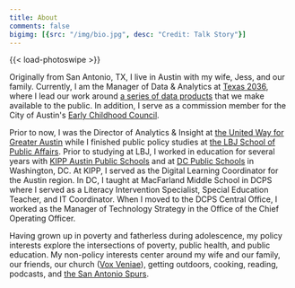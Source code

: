 ```yaml
---
title: About
comments: false
bigimg: [{src: "/img/bio.jpg", desc: "Credit: Talk Story"}]
---
```

{{< load-photoswipe >}}

Originally from San Antonio, TX, I live in Austin with my wife, Jess, and our family. Currently, I am the Manager of Data & Analytics at [Texas 2036](texas2036.org), where I lead our work around [a series of data products](https://texas2036.org/data/) that we make available to the public. In addition, I serve as a commission member for the City of Austin's [Early Childhood Council](http://www.austintexas.gov/ecc). 

Prior to now, I was the Director of Analytics & Insight at [the United Way for Greater Austin](unitedwayaustin.org) while I finished public policy studies at [the LBJ School of Public Affairs](https://lbj.utexas.edu). Prior to studying at LBJ, I worked in education for several years with [KIPP Austin Public Schools](http://www.kippaustin.org) and at [DC Public Schools](https://dcps.dc.gov) in Washington, DC. At KIPP, I served as the Digital Learning Coordinator for the Austin region. In DC, I taught at MacFarland Middle School in DCPS where I served as a Literacy Intervention Specialist, Special Education Teacher, and IT Coordinator. When I moved to the DCPS Central Office, I worked as the Manager of Technology Strategy in the Office of the Chief Operating Officer. 

Having grown up in poverty and fatherless during adolescence, my policy interests explore the intersections of poverty, public health, and public education. My non-policy interests center around my wife and our family, our friends, our church ([Vox Veniae](http://voxveniae.com/)), getting outdoors, cooking, reading, podcasts, and [the San Antonio Spurs](https://twitter.com/mrworthington/lists/spurs-watch).
